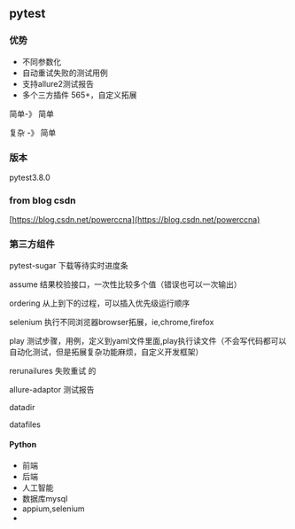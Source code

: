 ## pytest

### 优势

* 不同参数化
* 自动重试失败的测试用例
* 支持allure2测试报告
* 多个三方插件 565+，自定义拓展

简单-》 简单

复杂 -》 简单

### 版本

pytest3.8.0

### from blog csdn

[https://blog.csdn.net/powerccna](https://blog.csdn.net/powerccna)

### 第三方组件

pytest-sugar 下载等待实时进度条

assume  结果校验接口，一次性比较多个值（错误也可以一次输出）

ordering 从上到下的过程，可以插入优先级运行顺序

selenium 执行不同浏览器browser拓展，ie,chrome,firefox

play 测试步骤，用例，定义到yaml文件里面,play执行读文件（不会写代码都可以自动化测试，但是拓展复杂功能麻烦，自定义开发框架）

rerunailures 失败重试 的

allure-adaptor 测试报告

datadir

datafiles 

#### Python

* 前端
* 后端
* 人工智能
* 数据库mysql
* appium,selenium
* 


